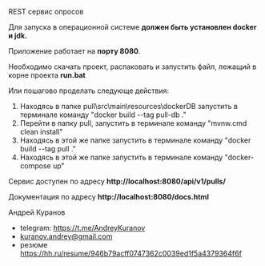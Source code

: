 REST сервис опросов 

Для запуска в операционной системе **должен быть установлен docker и jdk.**

Приложение работает на **порту 8080**.

Необходимо скачать проект, распаковать и запустить файл, лежащий в корне проекта **run.bat**


Или пошагово проделать следующе действия:

1. Находясь в папке pull\src\main\resources\dockerDB запустить в терминале команду "docker build --tag pull-db ."
2. Перейти в папку pull, запустить в терминале команду "mvnw.cmd clean install"
3. Находясь в этой же папке запустить в терминале команду "docker build --tag pull ."
4. Находясь в этой же папке запустить в терминале команду "docker-compose up"

Сервис доступен по адресу **http://localhost:8080/api/v1/pulls/** 

Документация по адресу **http://localhost:8080/docs.html**

Андрей Куранов 
- telegram: https://t.me/AndreyKuranov
- kuranov.andrey@gmail.com
- резюме https://hh.ru/resume/946b79acff0747362c0039ed1f5a4379364f6f
